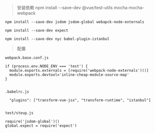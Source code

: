 > 安装依赖
    npm install --save-dev @vue/test-utils mocha mocha-webpack
 
    npm install --save-dev jsdom jsdom-global webapck-node-externals
 
    npm install --save-dev expect
 
    npm install --save-dev nyc babel-plugin-istanbul
> 配置

    webpack.base.conf.js

    if (process.env.NODE_ENV === 'test') {
      module.exports.externals = [require('webpack-node-externals')()]
      module.exports.devtool='inline-cheap-module-source-map'
    }


    .babelrc.js

      "plugins": ["transform-vue-jsx", "transform-runtime", "istanbul"]


    test/steup.js
    
    require('jsdom-global')()
    global.expect = require('expect')